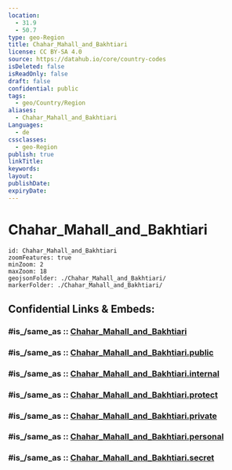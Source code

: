 ```yaml
---
location:
  - 31.9
  - 50.7
type: geo-Region
title: Chahar_Mahall_and_Bakhtiari
license: CC BY-SA 4.0
source: https://datahub.io/core/country-codes
isDeleted: false
isReadOnly: false
draft: false
confidential: public
tags:
  - geo/Country/Region
aliases:
  - Chahar_Mahall_and_Bakhtiari
Languages:
  - de
cssclasses:
  - geo-Region
publish: true
linkTitle:
keywords:
layout:
publishDate:
expiryDate:
---
```


# Chahar_Mahall_and_Bakhtiari

```leaflet
id: Chahar_Mahall_and_Bakhtiari
zoomFeatures: true 
minZoom: 2 
maxZoom: 18
geojsonFolder: ./Chahar_Mahall_and_Bakhtiari/
markerFolder: ./Chahar_Mahall_and_Bakhtiari/
```


## Confidential Links & Embeds: 

### #is_/same_as :: [Chahar_Mahall_and_Bakhtiari](/_Standards/Earth/Continent/Asia/Asia~West/Iran/provinces~Iran/Chahar_Mahall_and_Bakhtiari.md) 

### #is_/same_as :: [Chahar_Mahall_and_Bakhtiari.public](/_public/Earth/Continent/Asia/Asia~West/Iran/provinces~Iran/Chahar_Mahall_and_Bakhtiari.public.md) 

### #is_/same_as :: [Chahar_Mahall_and_Bakhtiari.internal](/_internal/Earth/Continent/Asia/Asia~West/Iran/provinces~Iran/Chahar_Mahall_and_Bakhtiari.internal.md) 

### #is_/same_as :: [Chahar_Mahall_and_Bakhtiari.protect](/_protect/Earth/Continent/Asia/Asia~West/Iran/provinces~Iran/Chahar_Mahall_and_Bakhtiari.protect.md) 

### #is_/same_as :: [Chahar_Mahall_and_Bakhtiari.private](/_private/Earth/Continent/Asia/Asia~West/Iran/provinces~Iran/Chahar_Mahall_and_Bakhtiari.private.md) 

### #is_/same_as :: [Chahar_Mahall_and_Bakhtiari.personal](/_personal/Earth/Continent/Asia/Asia~West/Iran/provinces~Iran/Chahar_Mahall_and_Bakhtiari.personal.md) 

### #is_/same_as :: [Chahar_Mahall_and_Bakhtiari.secret](/_secret/Earth/Continent/Asia/Asia~West/Iran/provinces~Iran/Chahar_Mahall_and_Bakhtiari.secret.md)

